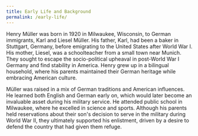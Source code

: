 ```yaml
---
title: Early Life and Background
permalink: /early-life/
---
```


Henry Müller was born in 1920 in Milwaukee, Wisconsin, to German immigrants, Karl and Liesel Müller. His father, Karl, had been a baker in Stuttgart, Germany, before emigrating to the United States after World War I. His mother, Liesel, was a schoolteacher from a small town near Munich. They sought to escape the socio-political upheaval in post-World War I Germany and find stability in America. Henry grew up in a bilingual household, where his parents maintained their German heritage while embracing American culture.

Müller was raised in a mix of German traditions and American influences. He learned both English and German early on, which would later become an invaluable asset during his military service. He attended public school in Milwaukee, where he excelled in science and sports. Although his parents held reservations about their son's decision to serve in the military during World War II, they ultimately supported his enlistment, driven by a desire to defend the country that had given them refuge.